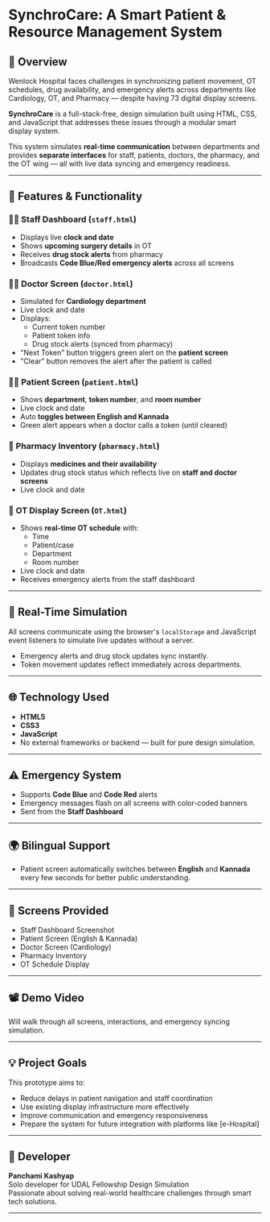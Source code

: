 # SynchroCare: A Smart Patient & Resource Management System

## 📌 Overview

Wenlock Hospital faces challenges in synchronizing patient movement, OT schedules, drug availability, and emergency alerts across departments like Cardiology, OT, and Pharmacy — despite having 73 digital display screens. 
  
**SynchroCare** is a full-stack-free, design simulation built using HTML, CSS, and JavaScript that addresses these issues through a modular smart display system.

This system simulates **real-time communication** between departments and provides **separate interfaces** for staff, patients, doctors, the pharmacy, and the OT wing — all with live data syncing and emergency readiness.

---

## 🔧 Features & Functionality

### 🧑‍💼 Staff Dashboard (`staff.html`)
- Displays live **clock and date**
- Shows **upcoming surgery details** in OT
- Receives **drug stock alerts** from pharmacy
- Broadcasts **Code Blue/Red emergency alerts** across all screens

### 👨‍⚕️ Doctor Screen (`doctor.html`)
- Simulated for **Cardiology department**
- Live clock and date
- Displays:
  - Current token number
  - Patient token info
  - Drug stock alerts (synced from pharmacy)
- "Next Token" button triggers green alert on the **patient screen**
- "Clear" button removes the alert after the patient is called

### 🧑‍⚕️ Patient Screen (`patient.html`)
- Shows **department**, **token number**, and **room number**
- Live clock and date
- Auto **toggles between English and Kannada**
- Green alert appears when a doctor calls a token (until cleared)

### 💊 Pharmacy Inventory (`pharmacy.html`)
- Displays **medicines and their availability**
- Updates drug stock status which reflects live on **staff and doctor screens**
- Live clock and date

### 🏥 OT Display Screen (`OT.html`)
- Shows **real-time OT schedule** with:
  - Time
  - Patient/case
  - Department
  - Room number
- Live clock and date
- Receives emergency alerts from the staff dashboard

---

## 🔁 Real-Time Simulation

All screens communicate using the browser's `localStorage` and JavaScript event listeners to simulate live updates without a server.

- Emergency alerts and drug stock updates sync instantly.
- Token movement updates reflect immediately across departments.

---

## 🌐 Technology Used

- **HTML5**
- **CSS3**
- **JavaScript**
- No external frameworks or backend — built for pure design simulation.

---

## ⚠️ Emergency System

- Supports **Code Blue** and **Code Red** alerts
- Emergency messages flash on all screens with color-coded banners
- Sent from the **Staff Dashboard**

---

## 🌍 Bilingual Support

- Patient screen automatically switches between **English** and **Kannada** every few seconds for better public understanding.

---

## 📸 Screens Provided

- Staff Dashboard Screenshot
- Patient Screen (English & Kannada)
- Doctor Screen (Cardiology)
- Pharmacy Inventory
- OT Schedule Display

---

## 📽 Demo Video  

Will walk through all screens, interactions, and emergency syncing simulation.

---

## 💡 Project Goals

This prototype aims to:
- Reduce delays in patient navigation and staff coordination
- Use existing display infrastructure more effectively
- Improve communication and emergency responsiveness
- Prepare the system for future integration with platforms like [e-Hospital]

---

## 🧠 Developer

**Panchami Kashyap**  
Solo developer for UDAL Fellowship Design Simulation  
Passionate about solving real-world healthcare challenges through smart tech solutions.

---     